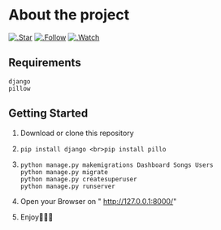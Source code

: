 # About the project

[![.Star](https://img.shields.io/github/stars/nimiology/Musicstreamingservice?color=yellow&style=for-the-badge)](https://github.com/nimiology/Musicstreamingservice)
[![.Follow](https://img.shields.io/github/followers/nimiology?color=white&label=Nima&style=for-the-badge)](https://github.com/nimiology)
[![.Watch](https://img.shields.io/github/watchers/nimiology/Musicstreamingservice?color=green&style=for-the-badge)](https://github.com/nimiology/Musicstreamingservice)

## Requirements

```
django
pillow
```


## Getting Started

1. Download or clone this repository
2.  ```
    pip install django <br>pip install pillo
    ```

3. ```
   python manage.py makemigrations Dashboard Songs Users
   python manage.py migrate
   python manage.py createsuperuser
   python manage.py runserver
   ```
4. Open your Browser on " http://127.0.0.1:8000/" 
5. Enjoy🙌🏻🎉
